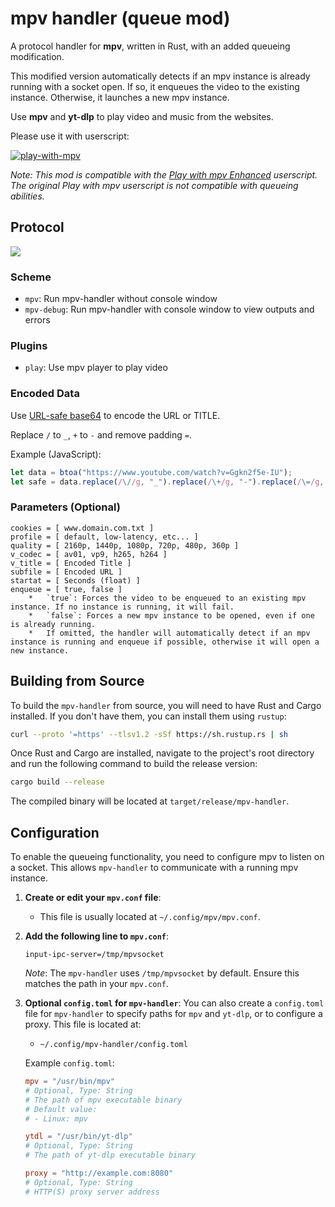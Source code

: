 

# mpv handler (queue mod)

A protocol handler for **mpv**, written in Rust, with an added queueing modification.

This modified version automatically detects if an mpv instance is already running with a socket open. If so, it enqueues the video to the existing instance. Otherwise, it launches a new mpv instance.

Use **mpv** and **yt-dlp** to play video and music from the websites.

Please use it with userscript:

[![play-with-mpv][badges-play-with-mpv]][play-with-mpv-enhanced]

*Note: This mod is compatible with the [Play with mpv Enhanced](https://greasyfork.org/en/scripts/542145-play-with-mpv-enhanced) userscript. The original Play with mpv userscript is not compatible with queueing abilities.*

## Protocol

![](share/proto.png)

### Scheme

- `mpv`: Run mpv-handler without console window
- `mpv-debug`: Run mpv-handler with console window to view outputs and errors

### Plugins

- `play`: Use mpv player to play video

### Encoded Data

Use [URL-safe base64][rfc-base64-url] to encode the URL or TITLE.

Replace `/` to `_`, `+` to `-` and remove padding `=`.

Example (JavaScript):

```javascript
let data = btoa("https://www.youtube.com/watch?v=Ggkn2f5e-IU");
let safe = data.replace(/\//g, "_").replace(/\+/g, "-").replace(/\=/g, "");
```

### Parameters (Optional)

```
cookies = [ www.domain.com.txt ]
profile = [ default, low-latency, etc... ]
quality = [ 2160p, 1440p, 1080p, 720p, 480p, 360p ]
v_codec = [ av01, vp9, h265, h264 ]
v_title = [ Encoded Title ]
subfile = [ Encoded URL ]
startat = [ Seconds (float) ]
enqueue = [ true, false ]
    *   `true`: Forces the video to be enqueued to an existing mpv instance. If no instance is running, it will fail.
    *   `false`: Forces a new mpv instance to be opened, even if one is already running.
    *   If omitted, the handler will automatically detect if an mpv instance is running and enqueue if possible, otherwise it will open a new instance.
```

## Building from Source

To build the `mpv-handler` from source, you will need to have Rust and Cargo installed. If you don't have them, you can install them using `rustup`:

```bash
curl --proto '=https' --tlsv1.2 -sSf https://sh.rustup.rs | sh
```

Once Rust and Cargo are installed, navigate to the project's root directory and run the following command to build the release version:

```bash
cargo build --release
```

The compiled binary will be located at `target/release/mpv-handler`.

## Configuration

To enable the queueing functionality, you need to configure mpv to listen on a socket. This allows `mpv-handler` to communicate with a running mpv instance.

1.  **Create or edit your `mpv.conf` file**:
    *   This file is usually located at `~/.config/mpv/mpv.conf`.

2.  **Add the following line to `mpv.conf`**:

    ```
    input-ipc-server=/tmp/mpvsocket
    ```

    *Note*: The `mpv-handler` uses `/tmp/mpvsocket` by default. Ensure this matches the path in your `mpv.conf`.

3.  **Optional `config.toml` for `mpv-handler`**:
    You can also create a `config.toml` file for `mpv-handler` to specify paths for `mpv` and `yt-dlp`, or to configure a proxy. This file is located at:
    *   `~/.config/mpv-handler/config.toml`

    Example `config.toml`:

    ```toml
    mpv = "/usr/bin/mpv"
    # Optional, Type: String
    # The path of mpv executable binary
    # Default value:
    # - Linux: mpv

    ytdl = "/usr/bin/yt-dlp"
    # Optional, Type: String
    # The path of yt-dlp executable binary

    proxy = "http://example.com:8080"
    # Optional, Type: String
    # HTTP(S) proxy server address
    ```

[rfc-base64-url]: https://datatracker.ietf.org/doc/html/rfc4648#section-5
[badges-aur-git]: https://img.shields.io/aur/version/mpv-handler-git?style=for-the-badge&logo=archlinux&label=mpv-handler-git
[badges-aur]: https://img.shields.io/aur/version/mpv-handler?style=for-the-badge&logo=archlinux&label=mpv-handler
[badges-play-with-mpv]: https://img.shields.io/greasyfork/v/416271?style=for-the-badge&logo=greasyfork&label=play-with-mpv-enhanced
[download-aur-git]: https://aur.archlinux.org/packages/mpv-handler-git/
[download-aur]: https://aur.archlinux.org/packages/mpv-handler/
[download-linux]: https://github.com/akiirui/mpv-handler/releases/latest/download/mpv-handler-linux-amd64.zip


[play-with-mpv-enhanced]: https://greasyfork.org/en/scripts/542145-play-with-mpv-enhanced
[linuxuprising]: https://www.linuxuprising.com/2021/07/open-youtube-and-more-videos-from-your.html
